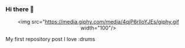 ### Hi there 👋

<!--
**isaac-velazquez-utsa/isaac-velazquez-utsa** is a ✨ _special_ ✨ repository because its `README.md` (this file) appears on your GitHub profile.
 
--> <div id="header" align="center">
  <img src="https://media.giphy.com/media/4qjP6rIloYJEs/giphy.gif width="100"/>
</div>
My first repository post
I love :drums                                                                             
